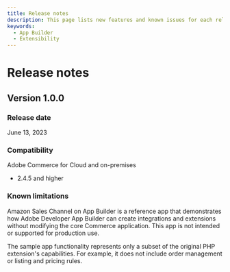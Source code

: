 ```yaml
---
title: Release notes
description: This page lists new features and known issues for each release of Amazon Sales Channel on App Builder 1.0.0
keywords:
  - App Builder
  - Extensibility
---
```


# Release notes

## Version 1.0.0

### Release date

June 13, 2023

### Compatibility

Adobe Commerce for Cloud and on-premises

*  2.4.5 and higher

### Known limitations

Amazon Sales Channel on App Builder is a reference app that demonstrates how Adobe Developer App Builder can create integrations and extensions without modifying the core Commerce application. This app is not intended or supported for production use.

The sample app functionality represents only a subset of the original PHP extension's capabilities. For example, it does not include order management or listing and pricing rules.
